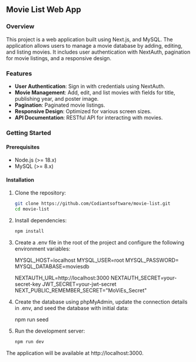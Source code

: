 ## Movie List Web App

### Overview

This project is a web application built using Next.js, and MySQL. The application allows users to manage a movie database by adding, editing, and listing movies. It includes user authentication with NextAuth, pagination for movie listings, and a responsive design.

### Features

- **User Authentication**: Sign in with credentials using NextAuth.
- **Movie Management**: Add, edit, and list movies with fields for title, publishing year, and poster image.
- **Pagination**: Paginated movie listings.
- **Responsive Design**: Optimized for various screen sizes.
- **API Documentation**: RESTful API for interacting with movies.

### Getting Started

#### Prerequisites

- Node.js (>= 18.x)
- MySQL (>= 8.x)

#### Installation

1. Clone the repository:

   ```bash
   git clone https://github.com/Codiantsoftware/movie-list.git
   cd movie-list

   ```

2. Install dependencies:

   ```bash
   npm install

   ```

3. Create a .env file in the root of the project and configure the following environment variables:

   MYSQL_HOST=localhost
   MYSQL_USER=root
   MYSQL_PASSWORD=
   MYSQL_DATABASE=moviesdb

   NEXTAUTH_URL=http://localhost:3000
   NEXTAUTH_SECRET=your-secret-key
   JWT_SECRET=your-jwt-secret
   NEXT_PUBLIC_REMEMBER_SECRET="MoViEs_Secret"

4. Create the database using phpMyAdmin, update the connection details in .env, and seed the database with initial data:

   npm run seed

5. Run the development server:

   ```bash
   npm run dev
   ```

The application will be available at http://localhost:3000.

